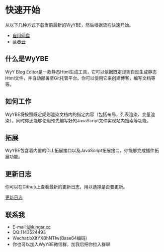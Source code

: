 # 快速开始

从以下几种方式下载当前最新的WyYBE，然后根据流程快速开始。
 - [自用网盘](https://pan.kingsr.cc/s/9jsmd70c)
 - [蓝奏云](https://www.lanzous.com/b00z7ehfe)

## 什么是WyYBE

WyY Blog Editor是一款静态Html生成工具，它可以依据既定规则自动生成静态Html文件，并自动部署至Git托管平台。你可以使用它来创建博客，编写文档等等。

## 如何工作

WyYBE将按照既定规则渲染文档内的指定内容（包括布局，列表渲染，变量渲染）。同时你还能够使用预先编写好的JavaScript文件实现站内搜索等功能。

## 拓展

WyYBE包含着内置的DLL拓展接口以及JavaScript拓展接口，你能够完成插件拓展功能。

## 更新日志

你可以在Github上查看最新的更新日志，用以选择是否要更新。

[更新日志](https://raw.githubusercontent.com/wyml/wyml.github.io/master/update.json)

## 联系我

 - E-mail:[i@kingsr.cc](mailto:i@kingsr.cc)
 - QQ:1143524493
 - Wechat:bXltYXBhNTIw(Base64编码)
 - 你也可以加入WyYBE微信群，加我后把你拉入群聊